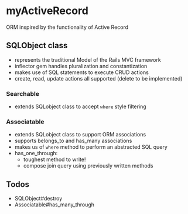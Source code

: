 # myActiveRecord
ORM inspired by the functionality of Active Record

## SQLObject class
- represents the traditional Model of the Rails MVC framework
- inflector gem handles pluralization and constantization
- makes use of SQL statements to execute CRUD actions
- create, read, update actions all supported (delete to be implemented)

### Searchable
- extends SQLobject class to accept `where` style filtering

### Associatable
- extends SQLobject class to support ORM associations
- supports belongs_to and has_many associations
- makes us of `where` method to perform an abstracted SQL query
- has_one_through:
  - toughest method to write!
  - compose join query using previously written methods

## Todos
- SQLObject#destroy
- Associatable#has_many_through
